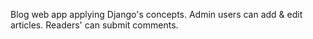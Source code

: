 Blog web app applying Django's concepts.
Admin users can add & edit articles.
Readers' can submit comments.
